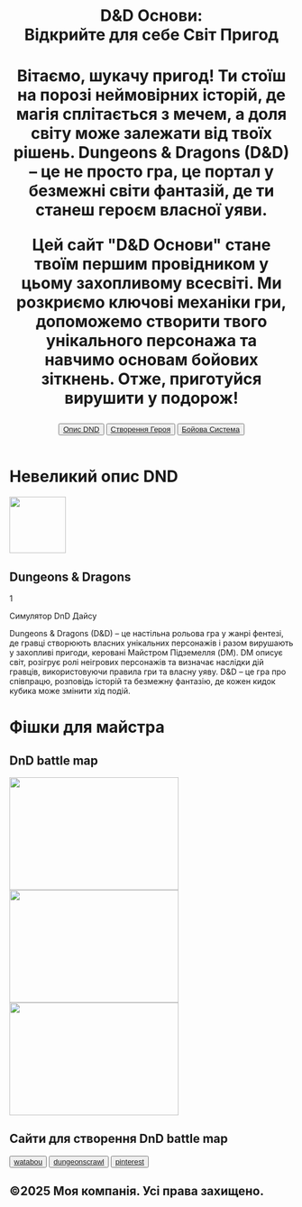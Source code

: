 <html>
  <head>
    <title>DnD Основи</title>
    <link rel="stylesheet"href="style.css"/>
    <meta name="google-site-verification" content="HrHVORNJvVr7B079UzC3JnL18nAmkYMQNrRqELIA0q4" />
   </head>
   <body>
    <header>
    <h1>D&D Основи: <br>Відкрийте для себе Світ Пригод</h11>
    <h1 class=opus>Вітаємо, шукачу пригод! Ти стоїш на порозі неймовірних історій, де магія сплітається з мечем, а доля світу може залежати від твоїх рішень. Dungeons & Dragons (D&D) – це не просто гра, це портал у безмежні світи фантазій, де ти станеш героєм власної уяви.

Цей сайт "D&D Основи" стане твоїм першим провідником у цьому захопливому всесвіті. Ми розкриємо ключові механіки гри, допоможемо створити твого унікального персонажа та навчимо основам бойових зіткнень. Отже, приготуйся вирушити у подорож!</h1>
    <nav>
      <button><a href="#DescriptionDND">Опис DND</a></button>
      <button><a href="#Creatingcharacter">Створення Героя</a></button>
      <button><a href="#CombatSystem">Бойова Система</a></button>
  </nav>
    </header>
    <main>
    <h1>Невеликий опис DND</h1>
      <div class="DungeonsDragons">
      <img src="https://cdn.pixabay.com/photo/2024/04/23/03/07/dice-8713848_1280.png" width="100px" height="100px">
      <h2 id="DescriptionDND">Dungeons & Dragons</h2>
      <div class="d20" id="dice">1</div><p>Симулятор DnD Дайсу</p>
      <p>Dungeons & Dragons (D&D) – це настільна рольова гра у жанрі фентезі, де гравці створюють власних унікальних персонажів і разом вирушають у захопливі пригоди, керовані Майстром Підземелля (DM). DM описує світ, розігрує ролі неігрових персонажів та визначає наслідки дій гравців, використовуючи правила гри та власну уяву. D&D – це гра про співпрацю, розповідь історій та безмежну фантазію, де кожен кидок кубика може змінити хід подій.</p>
      </div>
      <h1>Фішки для майстра</h1>
      <h2>DnD battle map</h2>
            <img class="image-1" src="https://runefoundry.com/cdn/shop/products/ForestEncampment_digital_day_grid.jpg?v=1676584019" height="200px" width="300px"/>
            <img class="image-2" src="https://www.thearcanelibrary.com/cdn/shop/articles/Shadow_Map_1600x.jpg?v=1614728441" height="200px" width="300px"/>
            <img class="image-3" src="https://i.etsystatic.com/18388031/r/il/7d6ff4/4034958221/il_570xN.4034958221_ipof.jpg" height="200px" width="300px"/>
      <h2>Сайти для створення DnD battle map</h2>
      <nav class="nav1">
      <button><a href="https://watabou.itch.io/">watabou</a></button>
      <button><a href="https://app.dungeonscrawl.com/">dungeonscrawl</a></button>
      <button><a href="https://www.pinterest.com/phoenixdnd/genshin-game/battle-maps/">pinterest</a></button>
  </nav>
    </main>
    <footer>
      <h2>©2025 Моя компанія. Усі права захищено.</h2>
    </footer>
  </body>
</html>
